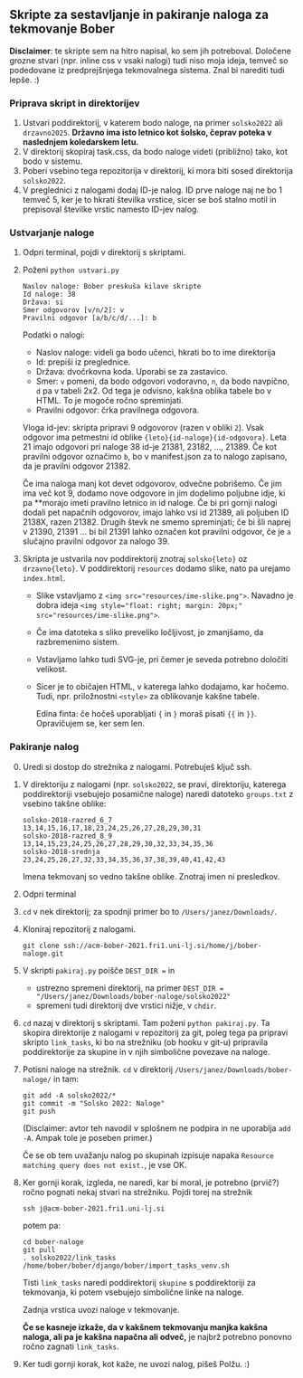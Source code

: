 ## Skripte za sestavljanje in pakiranje naloga za tekmovanje Bober

**Disclaimer**: te skripte sem na hitro napisal, ko sem jih potreboval. Določene grozne stvari (npr. inline css v vsaki nalogi) tudi niso moja ideja, temveč so podedovane iz predprejšnjega tekmovalnega sistema. Znal bi narediti tudi lepše. :)

### Priprava skript in direktorijev

1. Ustvari poddirektorij, v katerem bodo naloge, na primer `solsko2022` ali `drzavno2025`. **Državno ima isto letnico kot šolsko, čeprav poteka v naslednjem koledarskem letu.**
2. V direktorij skopiraj task.css, da bodo naloge videti (približno) tako, kot bodo v sistemu.
3. Poberi vsebino tega repozitorija v direktorij, ki mora biti sosed direktorija `solsko2022`.
4. V preglednici z nalogami dodaj ID-je nalog. ID prve naloge naj ne bo 1 temveč 5, ker je to hkrati številka vrstice, sicer se boš stalno motil in prepisoval številke vrstic namesto ID-jev nalog.

### Ustvarjanje naloge

1. Odpri terminal, pojdi v direktorij s skriptami.
2. Poženi `python ustvari.py`

    ```
    Naslov naloge: Bober preskuša kilave skripte
    Id naloge: 38
    Država: si
    Smer odgovorov [v/n/2]: v
    Pravilni odgovor [a/b/c/d/...]: b
    ```

    Podatki o nalogi:

    - Naslov naloge: videli ga bodo učenci, hkrati bo to ime direktorija
    - Id: prepiši iz preglednice.
    - Država: dvočrkovna koda. Uporabi se za zastavico.
    - Smer: `v` pomeni, da bodo odgovori vodoravno, `n`, da bodo navpično, `d` pa v tabeli 2x2. Od tega je odvisno, kakšna oblika tabele bo v HTML. To je mogoče ročno spreminjati.
    - Pravilni odgovor: črka pravilnega odgovora.
        
    Vloga id-jev: skripta pripravi 9 odgovorov (razen v obliki `2`). Vsak odgovor ima petmestni id oblike `{leto}{id-naloge}{id-odgovora}`. Leta 21 imajo odgovori pri naloge 38 id-je 21381, 23182, ..., 21389. Če kot pravilni odgovor označimo `b`, bo v manifest.json za to nalogo zapisano, da je pravilni odgovor 21382.

    Če ima naloga manj kot devet odgovorov, odvečne pobrišemo. Če jim ima več kot 9, dodamo nove odgovore in jim dodelimo poljubne idje, ki pa **morajo imeti pravilno letnico in id naloge. Če bi pri gornji nalogi dodali pet napačnih odgovorov, imajo lahko vsi id 21389, ali poljuben ID 2138X, razen 21382. Drugih števk ne smemo spreminjati; če bi šli naprej v 21390, 21391 ... bi bil 21391 lahko označen kot pravilni odgovor, če je `a` slučajno pravilni odgovor za nalogo 39.

4. Skripta je ustvarila nov poddirektorij znotraj `solsko{leto}` oz `drzavno{leto}`. V poddirektorij `resources` dodamo slike, nato pa urejamo `index.html`.

    - Slike vstavljamo z `<img src="resources/ime-slike.png">`. Navadno je dobra ideja `<img style="float: right; margin: 20px;" src="resources/ime-slike.png">`.
    - Če ima datoteka s sliko preveliko ločljivost, jo zmanjšamo, da razbremenimo sistem.
    - Vstavljamo lahko tudi SVG-je, pri čemer je seveda potrebno določiti velikost.
    - Sicer je to običajen HTML, v katerega lahko dodajamo, kar hočemo. Tudi, npr. priložnostni `<style>` za oblikovanje kakšne tabele.
    
        Edina finta: če hočeš uporabljati `{` in `}` moraš pisati `{{` in `}}`. Opravičujem se, ker sem len.


### Pakiranje nalog

0. Uredi si dostop do strežnika z nalogami. Potrebuješ ključ ssh.
1. V direktoriju z nalogami (npr. `solsko2022`, se pravi, direktoriju, katerega poddirektoriji vsebujejo posamične naloge) naredi datoteko `groups.txt` z vsebino takšne oblike:

    ```
    solsko-2018-razred_6_7  13,14,15,16,17,18,23,24,25,26,27,28,29,30,31
    solsko-2018-razred_8_9  13,14,15,23,24,25,26,27,28,29,30,32,33,34,35,36
    solsko-2018-srednja     23,24,25,26,27,32,33,34,35,36,37,38,39,40,41,42,43
    ```

    Imena tekmovanj so vedno takšne oblike. Znotraj imen ni presledkov.

2. Odpri terminal
3. `cd` v nek direktorij; za spodnji primer bo to `/Users/janez/Downloads/`.
4. Kloniraj repozitorij z nalogami.

   ```
   git clone ssh://acm-bober-2021.fri1.uni-lj.si/home/j/bober-naloge.git
   ```
5. V skripti `pakiraj.py` poišče `DEST_DIR =` in 
   - ustrezno spremeni direktorij, na primer `DEST_DIR = "/Users/janez/Downloads/bober-naloge/solsko2022"`
   - spremeni tudi direktorij dve vrstici nižje, v `chdir`.

6. `cd` nazaj v direktorij s skriptami. Tam poženi `python pakiraj.py`. Ta skopira direktorije z nalogami v repozitorij za git, poleg tega pa pripravi skripto `link_tasks`, ki bo na strežniku (ob hooku v git-u) pripravila poddirektorije za skupine in v njih simbolične povezave na naloge.

7. Potisni naloge na strežnik. `cd` v direktorij `/Users/janez/Downloads/bober-naloge/` in tam:

   ```
   git add -A solsko2022/*  
   git commit -m "Solsko 2022: Naloge"
   git push
   ```

   (Disclaimer: avtor teh navodil v splošnem ne podpira in ne uporablja `add -A`. Ampak tole je poseben primer.)

   Če se ob tem uvažanju nalog po skupinah izpisuje napaka `Resource matching query does not exist.`, je vse OK.

8. Ker gornji korak, izgleda, ne naredi, kar bi moral, je potrebno (prvič?) ročno pognati nekaj stvari na strežniku. Pojdi torej na strežnik

   ```
   ssh j@acm-bober-2021.fri1.uni-lj.si
   ```

   potem pa:

   ```
   cd bober-naloge
   git pull
   . solsko2022/link_tasks
   /home/bober/bober/django/bober/import_tasks_venv.sh
   ```

   Tisti `link_tasks` naredi poddirektorij `skupine` s poddirektoriji za tekmovanja, ki potem vsebujejo simbolične linke na naloge.

   Zadnja vrstica uvozi naloge v tekmovanje.

   **Če se kasneje izkaže, da v kakšnem tekmovanju manjka kakšna naloga, ali pa je kakšna napačna ali odveč,** je najbrž potrebno ponovno ročno zagnati `link_tasks`.

9. Ker tudi gornji korak, kot kaže, ne uvozi nalog, pišeš Polžu. :)
